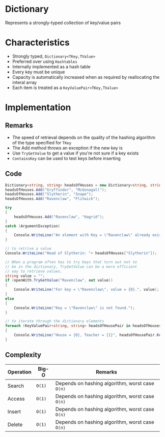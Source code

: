 # Dictionary
Represents a strongly-typed collection of key/value pairs

# Characteristics
- Strongly typed, `Dictionary<TKey,TValue>`
- Preferred over using `Hashtables`
- Internally implemented as a hash table
- Every key must be unique
- Capacity is automatically increased when as required by reallocating the interal array
- Each item is treated as a `KeyValuePair<TKey,TValue>`

# Implementation
## Remarks
- The speed of retrieval depends on the quality of the hashing algorithm of the type specified for `TKey`
- The Add method throws an exception if the new key is
- Use `TryGetValue` to get a value if you're not sure if a key exists
- `ContainsKey` can be used to test keys before inserting

## Code
```c#
Dictionary<string, string> headsOfHouses = new Dictionary<string, string>();
headsOfHouses.Add("Gryffindor", "McGonagall");
headsOfHouses.Add("Slytherin", "Snape");
headsOfHouses.Add("Ravenclaw", "Flitwick");

try
{
    headsOfHouses.Add("Ravenclaw", "Hagrid");
}
catch (ArgumentException)
{
    Console.WriteLine("An element with Key = \"Ravenclaw\" already exists.");
}

// to retrive a value
Console.WriteLine("Head of Slytherin: "+ headsOfHouses["Slytherin"]);

// When a program often has to try keys that turn out not to
// be in the dictionary, TryGetValue can be a more efficient
// way to retrieve values.
string value = "";
if (openWith.TryGetValue("Ravenclaw", out value))
{
    Console.WriteLine("For key = \"Ravenclaw\", value = {0}.", value);
}
else
{
    Console.WriteLine("Key = \"Ravenclaw\" is not found.");
}

// to iterate through the dictionary elements
foreach (KeyValuePair<string, string> headsOfHousePair in headsOfHouses)
{
    Console.WriteLine("House = {0}, Teacher = {1}", headsOfHousePair.Key, headsOfHousePair.Value);
}

```


## Complexity
|Operation|Big-O|Remarks|
|---------|-----|-------|
|Search|`O(1)`| Depends on hashing algorithm, worst case `O(n)` |
|Access|`O(1)`| Depends on hashing algorithm, worst case `O(n)` |
|Insert|`O(1)`| Depends on hashing algorithm, worst case `O(n)` |
|Delete|`O(1)`| Depends on hashing algorithm, worst case `O(n)` |

